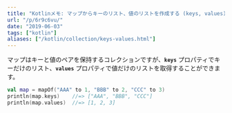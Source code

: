 ```yaml
---
title: "Kotlinメモ: マップからキーのリスト、値のリストを作成する (keys, values)"
url: "/p/6r9c6vu/"
date: "2019-06-03"
tags: ["kotlin"]
aliases: ["/kotlin/collection/keys-values.html"]
---
```


マップはキーと値のペアを保持するコレクションですが、**`keys`** プロパティでキーだけのリスト、**`values`** プロパティで値だけのリストを取得することができます。

```kotlin
val map = mapOf("AAA" to 1, "BBB" to 2, "CCC" to 3)
println(map.keys)    //=> ["AAA", "BBB", "CCC"]
println(map.values)  //=> [1, 2, 3]
```

